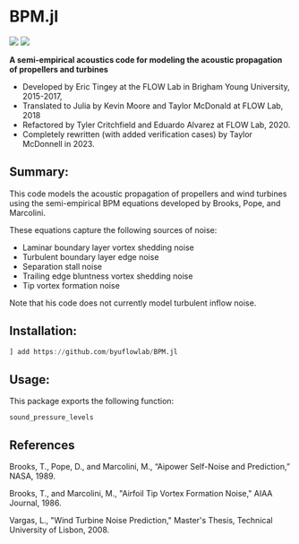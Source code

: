 # BPM.jl

[![](https://img.shields.io/badge/docs-stable-blue.svg)](https://flow.byu.edu/BPM.jl/dev)
![](https://github.com/byuflowlab/BPM.jl/workflows/CI/badge.svg)

**A semi-empirical acoustics code for modeling the acoustic propagation of propellers and turbines**

 - Developed by Eric Tingey at the FLOW Lab in Brigham Young University, 2015-2017,
 - Translated to Julia by Kevin Moore and Taylor McDonald at FLOW Lab, 2018
 - Refactored by Tyler Critchfield and Eduardo Alvarez at FLOW Lab, 2020.
 - Completely rewritten (with added verification cases) by Taylor McDonnell in 2023.

## Summary:

This code models the acoustic propagation of propellers and wind turbines using the semi-empirical BPM equations developed by Brooks, Pope, and Marcolini.

These equations capture the following sources of noise:
 - Laminar boundary layer vortex shedding noise
 - Turbulent boundary layer edge noise
 - Separation stall noise
 - Trailing edge bluntness vortex shedding noise
 - Tip vortex formation noise

Note that his code does not currently model turbulent inflow noise.

## Installation:

```julia
] add https://github.com/byuflowlab/BPM.jl
```

## Usage:

This package exports the following function:

```@docs
sound_pressure_levels
```

## References

Brooks, T., Pope, D., and Marcolini, M., “Aipower Self-Noise and Prediction,” NASA, 1989.

Brooks, T., and Marcolini, M., "Airfoil Tip Vortex Formation Noise," AIAA Journal, 1986.

Vargas, L., "Wind Turbine Noise Prediction," Master's Thesis, Technical University of Lisbon, 2008.
